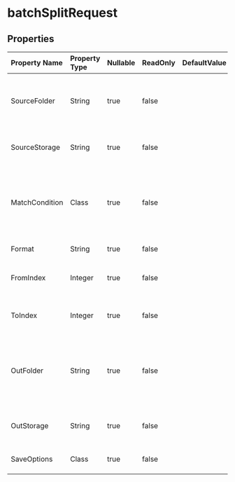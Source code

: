 # **batchSplitRequest**

 

## **Properties**

| Property Name | Property Type | Nullable |  ReadOnly | DefaultValue | Description | 
| :- | :- | :- |:- |  :- | :- |
|SourceFolder|String|true|false |  |The directory stores files that need to format conversion.            |
|SourceStorage|String|true|false |  |Aspose Cloud storage name|
|MatchCondition|Class|true|false |  |Indicates the match condition that needs to be processed for the file name.|
|Format|String|true|false |  |Output file format|
|FromIndex|Integer|true|false |  |From worksheet index of workbook.|
|ToIndex|Integer|true|false |  |To worksheet index of workbook.|
|OutFolder|String|true|false |  |The directory that stores files whose format conversion was successful.|
|OutStorage|String|true|false |  |Aspose Cloud storage name.|
|SaveOptions|Class|true|false |  |Indicates save options.|

